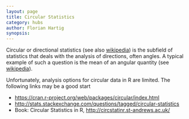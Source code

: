 ```yaml
---
layout: page
title: Circular Statistics
category: hubs
author: Florian Hartig
synopsis: 
---
```


Circular or directional statistics (see also [wikipedia](https://en.wikipedia.org/wiki/Directional_statistics)) is the subfield of statistics that deals with the analysis of directions, often angles. A typical example of such a question is the mean of an angular quantity (see [wikipedia](https://en.wikipedia.org/wiki/Mean_of_circular_quantities)).

Unfortunately, analysis options for circular data in R are limited. The following links may be a good start 

* https://cran.r-project.org/web/packages/circular/index.html
* http://stats.stackexchange.com/questions/tagged/circular-statistics
* Book: Circular Statistics in R, http://circstatinr.st-andrews.ac.uk/

